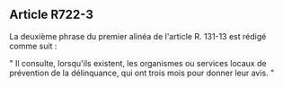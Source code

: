 Article R722-3
----
La deuxième phrase du premier alinéa de l'article R. 131-13 est rédigé comme
suit :

" Il consulte, lorsqu'ils existent, les organismes ou services locaux de
prévention de la délinquance, qui ont trois mois pour donner leur avis. "
